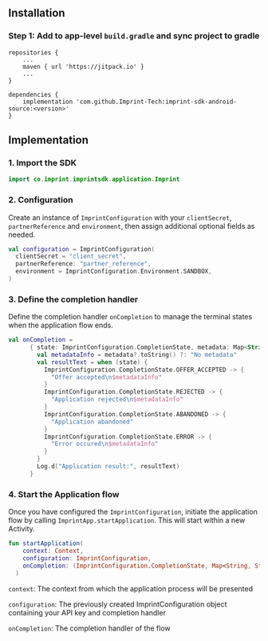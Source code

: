 ## Installation

### Step 1: Add to app-level `build.gradle` and sync project to gradle
```
repositories {     
    ...     
    maven { url 'https://jitpack.io' }     
    ...
}

dependencies {     
    implementation 'com.github.Imprint-Tech:imprint-sdk-android-source:<version>'
}
```

## Implementation
### 1. Import the SDK
```Kotlin
import co.imprint.imprintsdk.application.Imprint
```

### 2. Configuration
Create an instance of `ImprintConfiguration` with your `clientSecret`, `partnerReference` and `environment`, then assign additional optional fields as needed.

```Kotlin
val configuration = ImprintConfiguration(
  clientSecret = "client_secret",
  partnerReference: "partner_reference",
  environment = ImprintConfiguration.Environment.SANDBOX,
)
```

### 3. Define the completion handler
Define the completion handler `onCompletion` to manage the terminal states when the application flow ends.

```Kotlin
val onCompletion =
      { state: ImprintConfiguration.CompletionState, metadata: Map<String, String?>? ->
        val metadataInfo = metadata?.toString() ?: "No metadata"
        val resultText = when (state) {
          ImprintConfiguration.CompletionState.OFFER_ACCEPTED -> {
            "Offer accepted\n$metadataInfo"
          }
          ImprintConfiguration.CompletionState.REJECTED -> {
            "Application rejected\n$metadataInfo"
          }
          ImprintConfiguration.CompletionState.ABANDONED -> {
            "Application abandoned"
          }
          ImprintConfiguration.CompletionState.ERROR -> {
            "Error occured\n$metadataInfo"
          }
        }
        Log.d("Application result:", resultText)
      }
```

### 4. Start the Application flow
Once you have configured the `ImprintConfiguration`, initiate the application flow by calling `ImprintApp.startApplication`. This will start within a new Activity.

```Kotlin
fun startApplication(
    context: Context,
    configuration: ImprintConfiguration,
    onCompletion: (ImprintConfiguration.CompletionState, Map<String, String?>?) -> Unit,
  )
```


`context`: The context from which the application process will be presented

`configuration`: The previously created ImprintConfiguration object containing your API key and completion handler

`onCompletion`: The completion handler of the flow
